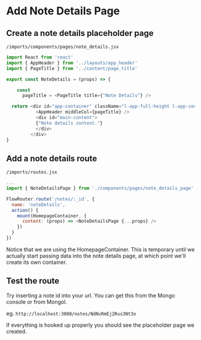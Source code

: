 # Add Note Details Page

## Create a note details placeholder page

``` /imports/components/pages/note_details.jsx ```

```js
import React from 'react'
import { AppHeader } from '../layouts/app_header'
import { PageTitle } from '../content/page_title'

export const NoteDetails = (props) => {

	const
	  pageTitle = <PageTitle title={"Note Details"} />

  return <div id="app-container" className="l-app-full-height l-app-centered">
           <AppHeader middleCol={pageTitle} />
           <div id="main-content">
           {"Note details content."}
           </div>
         </div>	
}
```

## Add a note details route

``` /imports/routes.jsx ```

```js
...
import { NoteDetailsPage } from './components/pages/note_details_page'

FlowRouter.route('/notes/:_id', {
  name: 'noteDetails',
  action() {
    mount(HomepageContainer, {
      content: (props) => <NoteDetailsPage {...props} />
    })
  }
})
```

Notice that we are using the HomepageContainer.  This is temporary until we actually start passing data into the note details page, at which point we'll create its own container.


## Test the route

Try inserting a note id into your url. You can get this from the Mongo console or from Mongol.

eg. ``` http://localhost:3000/notes/NdNvRmEj2Rus3Nt3o ```  

If everything is hooked up properly you should see the placeholder page we created.